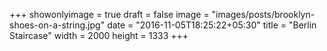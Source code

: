 +++
showonlyimage = true
draft = false
image = "images/posts/brooklyn-shoes-on-a-string.jpg"
date = "2016-11-05T18:25:22+05:30"
title = "Berlin Staircase"
width = 2000
height = 1333
+++
